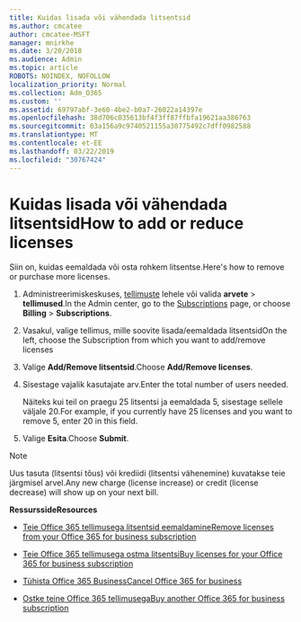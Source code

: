 ```yaml
---
title: Kuidas lisada või vähendada litsentsid
ms.author: cmcatee
author: cmcatee-MSFT
manager: mnirkhe
ms.date: 3/20/2018
ms.audience: Admin
ms.topic: article
ROBOTS: NOINDEX, NOFOLLOW
localization_priority: Normal
ms.collection: Adm_O365
ms.custom: ''
ms.assetid: 69797abf-3e60-4be2-b0a7-26022a14397e
ms.openlocfilehash: 38d706c035613bf4f3ff87ffbfa19621aa386763
ms.sourcegitcommit: 03a156a9c9740521155a30775492c7dff0982588
ms.translationtype: MT
ms.contentlocale: et-EE
ms.lasthandoff: 03/22/2019
ms.locfileid: "30767424"
---
```

# <a name="how-to-add-or-reduce-licenses"></a><span data-ttu-id="a04dc-102">Kuidas lisada või vähendada litsentsid</span><span class="sxs-lookup"><span data-stu-id="a04dc-102">How to add or reduce licenses</span></span>

<span data-ttu-id="a04dc-103">Siin on, kuidas eemaldada või osta rohkem litsentse.</span><span class="sxs-lookup"><span data-stu-id="a04dc-103">Here's how to remove or purchase more licenses.</span></span>
  
1. <span data-ttu-id="a04dc-104">Administreerimiskeskuses, [tellimuste](https://go.microsoft.com/fwlink/p/?linkid=842054) lehele või valida **arvete** \> **tellimused**.</span><span class="sxs-lookup"><span data-stu-id="a04dc-104">In the Admin center, go to the [Subscriptions](https://go.microsoft.com/fwlink/p/?linkid=842054) page, or choose **Billing** \> **Subscriptions**.</span></span>
    
2. <span data-ttu-id="a04dc-105">Vasakul, valige tellimus, mille soovite lisada/eemaldada litsentsid</span><span class="sxs-lookup"><span data-stu-id="a04dc-105">On the left, choose the Subscription from which you want to add/remove licenses</span></span>
    
3. <span data-ttu-id="a04dc-106">Valige **Add/Remove litsentsid**.</span><span class="sxs-lookup"><span data-stu-id="a04dc-106">Choose **Add/Remove licenses**.</span></span>
    
4. <span data-ttu-id="a04dc-107">Sisestage vajalik kasutajate arv.</span><span class="sxs-lookup"><span data-stu-id="a04dc-107">Enter the total number of users needed.</span></span>
    
    <span data-ttu-id="a04dc-108">Näiteks kui teil on praegu 25 litsentsi ja eemaldada 5, sisestage sellele väljale 20.</span><span class="sxs-lookup"><span data-stu-id="a04dc-108">For example, if you currently have 25 licenses and you want to remove 5, enter 20 in this field.</span></span>
    
5. <span data-ttu-id="a04dc-109">Valige **Esita**.</span><span class="sxs-lookup"><span data-stu-id="a04dc-109">Choose **Submit**.</span></span>
    
> [!NOTE]
> <span data-ttu-id="a04dc-110">Uus tasuta (litsentsi tõus) või krediidi (litsentsi vähenemine) kuvatakse teie järgmisel arvel.</span><span class="sxs-lookup"><span data-stu-id="a04dc-110">Any new charge (license increase) or credit (license decrease) will show up on your next bill.</span></span> 
  
 <span data-ttu-id="a04dc-111">**Ressursside**</span><span class="sxs-lookup"><span data-stu-id="a04dc-111">**Resources**</span></span>
  
- [<span data-ttu-id="a04dc-112">Teie Office 365 tellimusega litsentsid eemaldamine</span><span class="sxs-lookup"><span data-stu-id="a04dc-112">Remove licenses from your Office 365 for business subscription</span></span>](https://support.office.com/article/9c64d127-e2dd-4ecc-81f5-2f87e5a74803)
    
- [<span data-ttu-id="a04dc-113">Teie Office 365 tellimusega ostma litsentsi</span><span class="sxs-lookup"><span data-stu-id="a04dc-113">Buy licenses for your Office 365 for business subscription</span></span>](https://support.office.com/article/36081d8d-b3fa-4948-8c34-e217bba825e1)
    
- [<span data-ttu-id="a04dc-114">Tühista Office 365 Business</span><span class="sxs-lookup"><span data-stu-id="a04dc-114">Cancel Office 365 for business</span></span>](https://support.office.com/article/b1bc0bef-4608-4601-813a-cdd9f746709a)
    
- [<span data-ttu-id="a04dc-115">Ostke teine Office 365 tellimusega</span><span class="sxs-lookup"><span data-stu-id="a04dc-115">Buy another Office 365 for business subscription</span></span>](https://support.office.com/article/fab3b86c-3359-4042-8692-5d4dc7550b7c)
    

